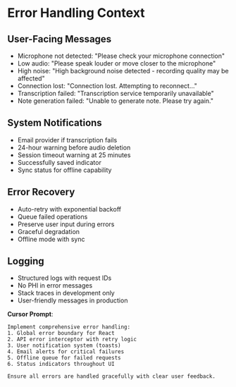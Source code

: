 # Error Handling Context

## User-Facing Messages
- Microphone not detected: "Please check your microphone connection"
- Low audio: "Please speak louder or move closer to the microphone"
- High noise: "High background noise detected - recording quality may be affected"
- Connection lost: "Connection lost. Attempting to reconnect..."
- Transcription failed: "Transcription service temporarily unavailable"
- Note generation failed: "Unable to generate note. Please try again."

## System Notifications
- Email provider if transcription fails
- 24-hour warning before audio deletion
- Session timeout warning at 25 minutes
- Successfully saved indicator
- Sync status for offline capability

## Error Recovery
- Auto-retry with exponential backoff
- Queue failed operations
- Preserve user input during errors
- Graceful degradation
- Offline mode with sync

## Logging
- Structured logs with request IDs
- No PHI in error messages
- Stack traces in development only
- User-friendly messages in production

**Cursor Prompt**:
```
Implement comprehensive error handling:
1. Global error boundary for React
2. API error interceptor with retry logic
3. User notification system (toasts)
4. Email alerts for critical failures
5. Offline queue for failed requests
6. Status indicators throughout UI

Ensure all errors are handled gracefully with clear user feedback.
```